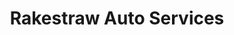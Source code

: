 ---
title: "Rakestraw Auto Services"
url: /rockmart/rakestraw-auto-services/
shop: Autowerkstatt
---